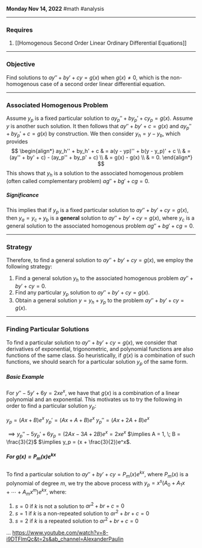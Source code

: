 **Monday Nov 14, 2022** #math #analysis 
 
---

### Requires

1. [[Homogenous Second Order Linear Ordinary Differential Equations]]

---

### Objective

Find solutions to $ay'' + by' + cy = g(x)$ when $g(x) \neq 0$, which is the non-homogenous case of a second order linear differential equation. 

---

### Associated Homogenous Problem

Assume $y_p$ is a fixed particular solution to $ay_p'' + by_p' + cy_p = g(x)$. Assume $y$ is another such solution. It then follows that $ay'' + by' + c = g(x)$ and $ay_p'' + by_p' + c = g(x)$ by construction. We then consider $y_h = y - y_b$, which provides
$$
\begin{align*}
ay_h'' + by_h' + c & = a(y - yp)'' + b(y - y_p)' + c \\
& = (ay'' + by' + c) - (ay_p'' + by_p' + c) \\
& = g(x) - g(x) \\
& = 0.
\end{align*}
$$
This shows that $y_h$ is a solution to the associated homogenous problem (often called complementary problem) $ag'' + bg' + cg = 0$.

##### Significance

This implies that if $y_p$ is a fixed particular solution to $ay'' + by' +cy = g(x)$, then $y_a = y_c + y_b$ is a **general** solution to $ay'' + by' +cy = g(x)$, where $y_c$ is a general solution to the associated homogenous problem $ag'' + bg' + cg = 0$.

---

### Strategy

Therefore, to find a general solution to $ay'' + by' +cy = g(x)$, we employ the following strategy:

1. Find a general solution $y_h$ to the associated homogenous problem $ay'' + by' +cy = 0$.
2. Find any particular $y_p$ solution to $ay'' + by' +cy = g(x)$.
3. Obtain a general solution $y = y_h + y_p$ to the problem $ay'' + by' +cy = g(x)$.

---

### Finding Particular Solutions

To find a particular solution to $ay'' + by' +cy = g(x)$, we consider that derivatives of exponential, trigonometric, and polynomial functions are also functions of the same class. So heuristically, if $g(x)$ is a combination of such functions, we should search for a particular solution $y_p$ of the same form.

##### Basic Example

For $y'' - 5y' + 6y = 2xe^x$, we have that $g(x)$ is a combination of a linear polynomial and an exponential. This motivates us to try the following in order to find a particular solution $y_p$:

$y_p = (Ax + B)e^x$
$y_p' = (Ax + A + B)e^x$
$y_p'' = (Ax + 2A + B)e^x$

$\implies y_p'' - 5y_p' + 6y_p = (2Ax - 3A + 2B)e^x = 2xe^x$
$\implies A = 1, \; B = \frac{3}{2}$
$\implies y_p = (x + \frac{3}{2})e^x$.

##### For $g(x) = P_m(x)e^{kx}$

To find a particular solution to $ay'' + by' + cy = P_m(x)e^{kx}$, where $P_m(x)$ is a polynomial of degree $m$, we try the above process with $y_p = x^s(A_0 + A_1x + \cdots + A_mx^m)e^{kx}$, where:

1. $s = 0$ if $k$ is not a solution to $ar^2 + br + c = 0$
2. $s = 1$ if $k$ is a non-repeated solution to $ar^2 + br + c = 0$
3. $s = 2$ if $k$ is a repeated solution to $ar^2 + br + c = 0$ 

... https://www.youtube.com/watch?v=8-i9DTFlmQc&t=2s&ab_channel=AlexanderPaulin
